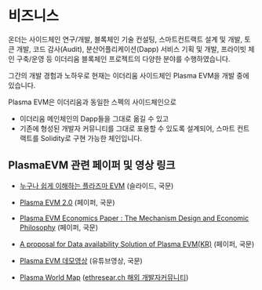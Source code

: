 
# 비즈니스

온더는 사이드체인 연구/개발, 블록체인 기술 컨설팅, 스마트컨트랙트 설계 및 개발, 토큰 개발, 코드 감사(Audit),
분산어플리케이션(Dapp) 서비스 기획 및 개발, 프라이빗 체인 구축/운영 등 이더리움 블록체인 프로젝트의 다양한 분야를 수행하였습니다.

그간의 개발 경험과 노하우로 현재는 이더리움 사이드체인 Plasma EVM을 개발 중에 있습니다.

Plasma EVM은 이더리움과 동일한 스펙의 사이드체인으로
* 이더리움 메인체인의 Dapp들을 그대로 옮길 수 있고
* 기존에 형성된 개발자 커뮤니티를 그대로 포용할 수 있도록 설계되어, 스마트 컨트랙트를 Solidity로 구현 가능한 체인입니다.

## PlasmaEVM 관련 페이퍼 및 영상 링크
+ [누구나 쉽게 이해하는 플라즈마 EVM](https://docs.google.com/presentation/d/10SzBYndUXm8OYWNI-n-USXLrJoe3g4eveF51tR-ptgU/edit#slide=id.p) (슬라이드, 국문)

+ [Plasma EVM 2.0](https://hackmd.io/ciFhWJJrRbGFqA7Vc6tVJQ) (페이퍼, 국문)

+ [Plasma EVM Economics Paper : The Mechanism Design and Economic Philosophy](https://hackmd.io/s/rJgPxWYTm) (페이퍼, 국문)

+ [A proposal for Data availability Solution of Plasma EVM(KR)](https://hackmd.io/s/H1bk0Z-DQ) (페이퍼, 국문)

+ [Plasma EVM 데모영상](https://www.youtube.com/watch?v=jJr0BvRqDR8) (유튜브영상, 국문)

+ [Plasma World Map](https://ethresear.ch/t/plasma-world-map-the-hitchhiker-s-guide-to-the-plasma/4333) ([ethresear.ch 해외 개발자커뮤니티](https://ethresear.ch/))   
